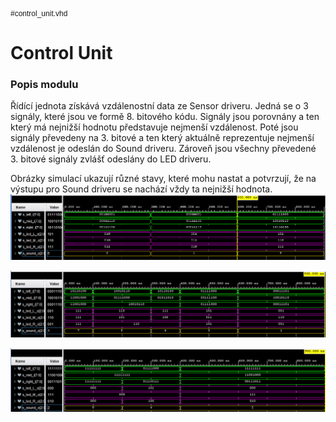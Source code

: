 <!DOCTYPE html PUBLIC "-//W3C//DTD HTML 4.01//EN" "http://www.w3.org/TR/html4/strict.dtd">
<html>
<head>
  <meta http-equiv="Content-Type" content="text/html; charset=utf-8">
  <meta http-equiv="Content-Style-Type" content="text/css">
  <title></title>
  <meta name="Generator" content="Cocoa HTML Writer">
  <meta name="CocoaVersion" content="2022.2">
  <style type="text/css">
    p.p1 {margin: 0.0px 0.0px 0.0px 0.0px; font: 12.0px Helvetica}
  </style>
</head>
<body>
<p class="p1">#control_unit.vhd</p>
<p class="p1">
  
  # Control Unit
  ### Popis modulu 
Řídící jednota získává vzdálenostní data ze Sensor driveru. Jedná se o 3 signály, které jsou ve formě 8. bitového kódu. Signály jsou porovnány a ten který má nejnižší hodnotu představuje nejmenší vzdálenost. Poté jsou signály převedeny na 3. bitové a ten který aktuálně reprezentuje nejmenší vzdálenost je odeslán do Sound driveru. Zároveň jsou všechny převedené 3. bitové signály zvlášť odeslány do LED driveru.
  
Obrázky simulací ukazují různé stavy, které mohu nastat a potvrzují, že na výstupu pro Sound driveru se nachází vždy ta nejnižší hodnota.
  ![Obr1](Img/Obr1.png)
  
  ![Obr2](Img/Obr2.png)
  
  ![Obr3](Img/Obr3.png)
  
  
  </p>
</body>
</html>

